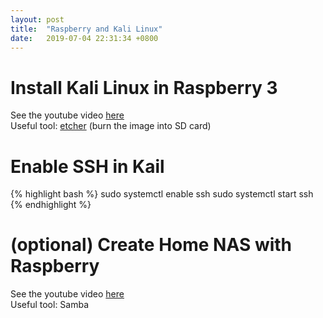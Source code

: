 ```yaml
---
layout: post
title:  "Raspberry and Kali Linux"
date:   2019-07-04 22:31:34 +0800
---
```


# Install Kali Linux in Raspberry 3
See the youtube video [here](https://www.youtube.com/watch?v=yCD4x38yOSg) <br>
Useful tool: [etcher](https://www.balena.io/etcher/) (burn the image into SD card)

# Enable SSH in Kail
{% highlight bash %}
sudo systemctl enable ssh
sudo systemctl start ssh
{% endhighlight %}

# (optional) Create Home NAS with Raspberry
See the youtube video [here](https://www.youtube.com/watch?v=EH6P6v3lxsE&t=388s)<br>
Useful tool: Samba <br> 